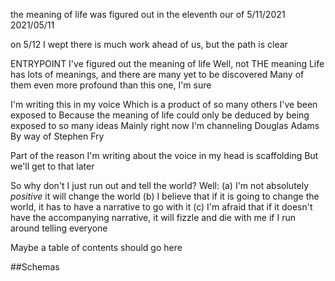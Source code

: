 the meaning of life was figured out in the eleventh our of 5/11/2021
2021/05/11

on 5/12 I wept
there is much work ahead of us, but the path is clear

ENTRYPOINT
I've figured out the meaning of life
Well, not THE meaning
Life has lots of meanings, and there are many yet to be discovered
	Many of them even more profound than this one, I'm sure

I'm writing this in my voice
Which is a product of so many others I've been exposed to
Because the meaning of life could only be deduced by being exposed to so many ideas
Mainly right now I'm channeling Douglas Adams
	By way of Stephen Fry

Part of the reason I'm writing about the voice in my head is scaffolding
But we'll get to that later

So why don't I just run out and tell the world?
Well:
	(a) I'm not absolutely _positive_ it will change the world
	(b) I believe that if it is going to change the world, it has to have a narrative to go with it
	(c) I'm afraid that if it doesn't have the accompanying narrative, it will fizzle and die with me if I run around telling everyone

Maybe a table of contents should go here

##Schemas


